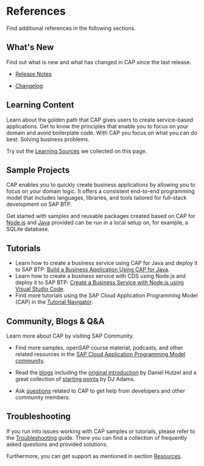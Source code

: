 <!-- loiod2ee648522044ea19d3b5126c29692b5 -->

# References

Find additional references in the following sections.

<a name="loio5c6e5cf501b14004870358fbc00effc4"/>

<!-- loio5c6e5cf501b14004870358fbc00effc4 -->

## What's New

Find out what is new and what has changed in CAP since the last release.

-   [Release Notes](https://cap.cloud.sap/docs/releases/)

-   [Changelog](https://cap.cloud.sap/docs/releases/changelog/)


<a name="loio047c4a01f0b44d37be13231b183e8920"/>

<!-- loio047c4a01f0b44d37be13231b183e8920 -->

## Learning Content

Learn about the golden path that CAP gives users to create service-based applications. Get to know the principles that enable you to focus on your domain and avoid boilerplate code. With CAP you focus on what you can do best: Solving business problems.

Try out the [Learning Sources](https://cap.cloud.sap/docs/get-started/learning-sources) we collected on this page.

<a name="loio964cd11bc8fa44dcb21d4d21dcb9d030"/>

<!-- loio964cd11bc8fa44dcb21d4d21dcb9d030 -->

## Sample Projects

CAP enables you to quickly create business applications by allowing you to focus on your domain logic. It offers a consistent end-to-end programming model that includes languages, libraries, and tools tailored for full-stack development on SAP BTP.

Get started with samples and reusable packages created based on CAP for [Node.js](https://github.com/SAP-samples/cloud-cap-samples) and [Java](https://github.com/SAP-samples/cloud-cap-samples-java) provided can be run in a local setup on, for example, a SQLite database.

<a name="loio5ec8c983a0bf43b4a13186fcf59015fc"/>

<!-- loio5ec8c983a0bf43b4a13186fcf59015fc -->

## Tutorials

-   Learn how to create a business service using CAP for Java and deploy it to SAP BTP: [Build a Business Application Using CAP for Java](https://developers.sap.com/mission.cap-java-app.html).
-   Learn how to create a business service with CDS using Node.js and deploy it to SAP BTP: [Create a Business Service with Node.js using Visual Studio Code](https://developers.sap.com/mission.cp-starter-extensions-cap.html).
-   Find more tutorials using the SAP Cloud Application Programming Model \(CAP\) in the [Tutorial Navigator](https://developers.sap.com/tutorial-navigator.html?tag=software-product-function:sap-cloud-application-programming-model).


<a name="loio3854933fc6dd48deabd161c6ab337d1f"/>

<!-- loio3854933fc6dd48deabd161c6ab337d1f -->

## Community, Blogs & Q&A

Learn more about CAP by visiting SAP Community.

-   Find more samples, openSAP course material, podcasts, and other related resources in the [SAP Cloud Application Programming Model community](https://community.sap.com/topics/cloud-application-programming).

-   Read the [blogs](https://blogs.sap.com/tags/9f13aee1-834c-4105-8e43-ee442775e5ce/) including the [original introduction](https://blogs.sap.com/2018/06/05/introducing-the-new-application-programming-model-for-sap-cloud-platform/) by Daniel Hutzel and a great collection of [starting points](https://blogs.sap.com/2018/10/10/application-programming-model-start-here/) by DJ Adams.

-   Ask [questions](https://answers.sap.com/questions/ask.html?primaryTagId=9f13aee1-834c-4105-8e43-ee442775e5ce&topics=Visual%20Studio%20Code&b=%3Cp%3E%3Cb%3EYour%20environment%20(run%20the%20following%20commands):%3C/b%3E%3C/p%3E%3Cul%3E%3Cli%3Ecds%20-v%3C/li%3E%3Cli%3Enode%20-v%3C/li%3E%3Cli%3Ejava%20-version%20(if%20applicable)%3C/li%3E%3C/ul%3E%3Cp%3E%3Cb%3ESteps%20to%20reproduce:%3C/b%3E%3C/p%3E%3Cul%3E%3Cli%3Ecommand%20line%20used%3C/li%3E%3Cli%3Eactions%20in%20IDE%3C/li%3E%3C/ul%3E%3Cp%3E%3Cb%3EAdditional%20information%20(if%20applicable):%3C/b%3E%3C/p%3E%3Cul%3E%3Cli%3Eproject%20files%3C/li%3E%3Cli%3Elogs%3C/li%3E%3Cli%3Escreenshots%3C/li%3E%3Cli%3E...%3C/li%3E%3C/ul%3E) related to CAP to get help from developers and other community members.


<a name="loio9f5e0e517e54489eae5f4ed1ab4d248f"/>

<!-- loio9f5e0e517e54489eae5f4ed1ab4d248f -->

## Troubleshooting

If you run into issues working with CAP samples or tutorials, please refer to the [Troubleshooting](https://cap.cloud.sap/docs/get-started/troubleshooting) guide. There you can find a collection of frequently asked questions and provided solutions.

Furthermore, you can get support as mentioned in section [Resources](https://cap.cloud.sap/docs/resources).

